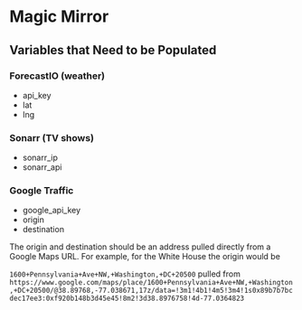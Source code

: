 # Magic Mirror

## Variables that Need to be Populated

### ForecastIO (weather)

- api_key
- lat
- lng

### Sonarr (TV shows)

- sonarr_ip
- sonarr_api

### Google Traffic

- google_api_key
- origin
- destination

The origin and destination should be an address pulled directly from a Google Maps URL. For example, for the White House the origin would be

`1600+Pennsylvania+Ave+NW,+Washington,+DC+20500` pulled from `https://www.google.com/maps/place/1600+Pennsylvania+Ave+NW,+Washington,+DC+20500/@38.89768,-77.038671,17z/data=!3m1!4b1!4m5!3m4!1s0x89b7b7bcdec17ee3:0xf920b148b3d45e45!8m2!3d38.8976758!4d-77.0364823`  
